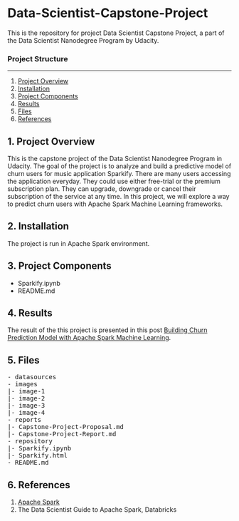 # Data-Scientist-Capstone-Project
This is the repository for project Data Scientist Capstone Project, a part of the Data Scientist Nanodegree Program by Udacity.

### Project Structure
------
1. [Project Overview](#ProjectOverview)
2. [Installation](#Installation)
3. [Project Components](#ProjectComponents)
4. [Results](#Results)
5. [Files](#Files)
6. [References](#References)

## 1. Project Overview <a name="ProjectOverview"></a> 
This is the capstone project of the Data Scientist Nanodegree Program in Udacity. The goal of the project is to analyze and build a predictive model
of churn users for music application Sparkify. There are many users accessing the application everyday. They could use either free-trial or the premium
subscription plan. They can upgrade, downgrade or cancel their subscription of the service at any time. In this project, we will explore a way to predict
churn users with Apache Spark Machine Learning frameworks.


## 2. Installation <a name="Installation"></a>
The project is run in Apache Spark environment.
  
## 3. Project Components <a name="ProjectComponents"></a> 
- Sparkify.ipynb
- README.md

## 4. Results <a name="Results"></a>
The result of the this project is presented in this post [Building Churn Prediction Model with Apache Spark Machine Learning](). 

## 5. Files <a name="Files"></a>
<pre>
- datasources
- images
|- image-1
|- image-2
|- image-3
|- image-4
- reports
|- Capstone-Project-Proposal.md
|- Capstone-Project-Report.md
- repository
|- Sparkify.ipynb
|- Sparkify.html
- README.md
</pre>

## 6. References <a name="References"></a>
1. [Apache Spark](https://spark.apache.org/docs/latest/api/python/pyspark.sql.html)
2. The Data Scientist Guide to Apache Spark, Databricks
